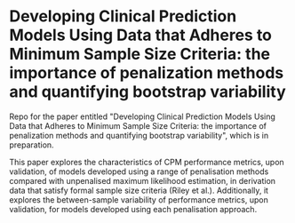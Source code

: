 # Developing Clinical Prediction Models Using Data that Adheres to Minimum Sample Size Criteria: the importance of penalization methods and quantifying bootstrap variability
Repo for the paper entitled "Developing Clinical Prediction Models Using Data that Adheres to Minimum Sample Size Criteria: the importance of penalization methods and quantifying bootstrap variability", which is in preparation.

This paper explores the characteristics of CPM performance metrics, upon validation, of models developed using a range of penalisation methods compared with unpenalised maximum likelihood estimation, in derivation data that satisfy formal sample size criteria (Riley et al.). Additionally, it explores the between-sample variability of performance metrics, upon validation, for models developed using each penalisation approach. 
